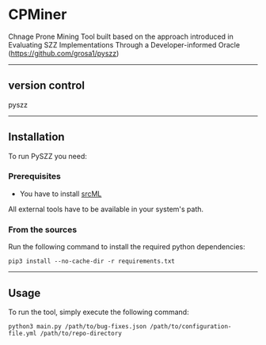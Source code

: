 # CPMiner
Chnage Prone Mining Tool built based on the approach introduced in Evaluating SZZ Implementations Through a Developer-informed Oracle (https://github.com/grosa1/pyszz)

---
## version control
pyszz

---
## Installation

To run PySZZ you need:

### Prerequisites

* You have to install [srcML](http://www.srcml.org/)

All external tools have to be available in your system's path.

### From the sources

Run the following command to install the required python dependencies:

```
pip3 install --no-cache-dir -r requirements.txt
```
---
## Usage

To run the tool, simply execute the following command:

```
python3 main.py /path/to/bug-fixes.json /path/to/configuration-file.yml /path/to/repo-directory
```